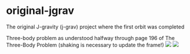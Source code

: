 # original-jgrav
The original J-gravity (j-grav) project where the first orbit was completed

Three-body problem as understood halfway through page 196 of The Three-Body Problem (shaking is necessary to update the frame!)
![](http://i.imgur.com/7MxoQ1l.gif)
![](http://i.imgur.com/k7UYDHy.gif)
